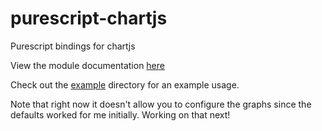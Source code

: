 # purescript-chartjs
Purescript bindings for chartjs

View the module documentation [here](MODULE.md) 

Check out the [example](example/) directory for an example usage.

Note that right now it doesn't allow you to configure the graphs since the defaults worked for me initially. Working on that next!

